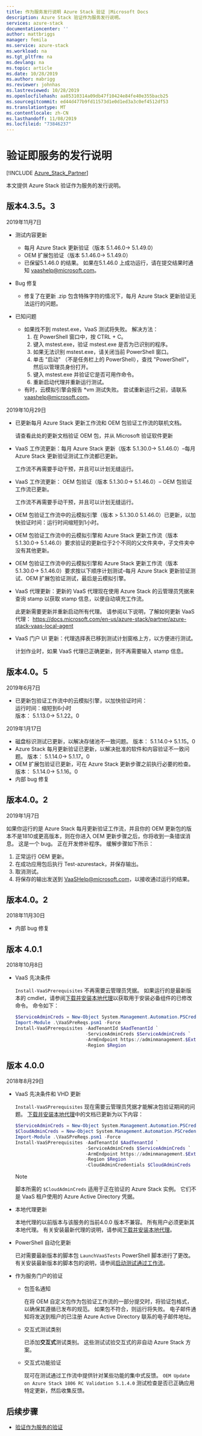 ```yaml
---
title: 作为服务发行说明 Azure Stack 验证 |Microsoft Docs
description: Azure Stack 验证作为服务发行说明。
services: azure-stack
documentationcenter: ''
author: mattbriggs
manager: femila
ms.service: azure-stack
ms.workload: na
ms.tgt_pltfrm: na
ms.devlang: na
ms.topic: article
ms.date: 10/28/2019
ms.author: mabrigg
ms.reviewer: johnhas
ms.lastreviewed: 10/28/2019
ms.openlocfilehash: aa85310314a09db47f10424e84fe40e355bacb25
ms.sourcegitcommit: ed44d477b9fd11573d1e0d1ed3a3c0ef4512df53
ms.translationtype: MT
ms.contentlocale: zh-CN
ms.lasthandoff: 11/08/2019
ms.locfileid: "73846237"
---
```

# <a name="release-notes-for-validation-as-a-service"></a>验证即服务的发行说明

[!INCLUDE [Azure_Stack_Partner](./includes/azure-stack-partner-appliesto.md)]

本文提供 Azure Stack 验证作为服务的发行说明。

## <a name="version-4353"></a>版本4.3.5。3

2019年11月7日

- 测试内容更新
  - 每月 Azure Stack 更新验证（版本 5.1.46.0-> 5.1.49.0）
  - OEM 扩展包验证（版本 5.1.46.0-> 5.1.49.0）
  - 已保留5.1.46.0 的结果。 如果在5.1.46.0 上成功运行，请在提交结果时通知 vaashelp@microsoft.com。

- Bug 修复
  - 修复了在更新 .zip 包含特殊字符的情况下，每月 Azure Stack 更新验证无法运行的问题。

- 已知问题
  - 如果找不到 mstest.exe，VaaS 测试将失败。 解决方法：
    1. 在 PowerShell 窗口中，按 CTRL + C。
    1. 键入 mstest.exe，验证 mstest.exe 是否为已识别的程序。
    1. 如果无法识别 mstest.exe，请关闭当前 PowerShell 窗口。
    1. 单击 "启动" （不是任务栏上的 PowerShell），查找 "PowerShell"，然后以管理员身份打开。
    1. 键入 mstest.exe 并验证它是否可用作命令。
    1. 重新启动代理并重新运行测试。
  - 有时，云模拟引擎会报告 \*vm 测试失败。 尝试重新运行之前，请联系 vaashelp@microsoft.com。 


2019年10月29日

- 已更新每月 Azure Stack 更新工作流和 OEM 包验证工作流的联机文档。

    请查看此处的更新文档验证 OEM 包，并从 Microsoft 验证软件更新
- VaaS 工作流更新：每月 Azure Stack 更新（版本 5.1.30.0-> 5.1.46.0）–每月 Azure Stack 更新验证测试工作流都已更新。

    工作流不再需要手动干预，并且可以计划无缝运行。
- VaaS 工作流更新： OEM 包验证（版本 5.1.30.0-> 5.1.46.0）– OEM 包验证工作流已更新。

    工作流不再需要手动干预，并且可以计划无缝运行。
- OEM 包验证工作流中的云模拟引擎（版本 > 5.1.30.0 5.1.46.0）已更新，以加快验证时间：运行时间缩短到1小时。
- OEM 包验证工作流中的云模拟引擎和 Azure Stack 更新工作流（版本 5.1.30.0-> 5.1.46.0）要求验证的更新位于2个不同的父文件夹中，子文件夹中没有其他更新。
- OEM 包验证工作流中的云模拟引擎和 Azure Stack 更新工作流（版本 5.1.30.0-> 5.1.46.0）要求按以下顺序计划测试–每月 Azure Stack 更新验证测试、OEM 扩展包验证测试，最后是云模拟引擎。
- VaaS 代理更新：更新的 VaaS 代理现在使用 Azure Stack 的云管理员凭据来查询 stamp 以获取 stamp 信息，以便自动填充工作流。 

    此更新需要更新并重新启动所有代理。 请参阅以下说明，了解如何更新 VaaS 代理： https://docs.microsoft.com/en-us/azure-stack/partner/azure-stack-vaas-local-agent
- VaaS 门户 UI 更新：代理选择表已移到测试计划窗格上方，以方便进行测试。

    计划作业时，如果 VaaS 代理已正确更新，则不再需要输入 stamp 信息。


## <a name="version-405"></a>版本4.0。5

2019年6月7日

- 已更新包验证工作流中的云模拟引擎，以加快验证时间：  
    运行时间：缩短到6小时  
    版本： 5.1.13.0-> 5.1.22。0  


2019年1月17日

- 磁盘标识测试已更新，以解决存储池不一致问题。 版本： 5.1.14.0-> 5.1.15。0
- Azure Stack 每月更新验证已更新，以解决批准的软件和内容验证不一致问题。 版本： 5.1.14.0-> 5.1.17。0
- OEM 扩展包验证已更新，可在 Azure Stack 更新步骤之前执行必要的检查。 版本： 5.1.14.0-> 5.1.16。0
- 内部 bug 修复

## <a name="version-402"></a>版本4.0。2

2019年1月7日

如果你运行的是 Azure Stack 每月更新验证工作流，并且你的 OEM 更新包的版本不是1810或更高版本，则在你进入 OEM 更新步骤之后，你将收到一条错误消息。 这是一个 bug。 正在开发修补程序。 缓解步骤如下所示：

1. 正常运行 OEM 更新。
2. 在成功应用包后执行 Test-azurestack，并保存输出。
3. 取消测试。
4. 将保存的输出发送到 VaaSHelp@microsoft.com，以接收通过运行的结果。

## <a name="version-402"></a>版本4.0。2

2018年11月30日

- 内部 bug 修复

## <a name="version-401"></a>版本 4.0.1

2018年10月8日

- VaaS 先决条件

    `Install-VaaSPrerequisites` 不再需要云管理员凭据。 如果运行的是最新版本的 cmdlet，请参阅[下载并安装本地代理](azure-stack-vaas-local-agent.md#download-and-install-the-local-agent)以获取用于安装必备组件的已修改命令。 命令如下：

    ```powershell
    $ServiceAdminCreds = New-Object System.Management.Automation.PSCredential "<aadServiceAdminUser>", (ConvertTo-SecureString "<aadServiceAdminPassword>" -AsPlainText -Force)
    Import-Module .\VaaSPreReqs.psm1 -Force
    Install-VaaSPrerequisites -AadTenantId $AadTenantId `
                              -ServiceAdminCreds $ServiceAdminCreds `
                              -ArmEndpoint https://adminmanagement.$ExternalFqdn `
                              -Region $Region
    ```

## <a name="version-400"></a>版本 4.0.0

2018年8月29日

- VaaS 先决条件和 VHD 更新

    `Install-VaaSPrerequisites` 现在需要云管理员凭据才能解决包验证期间的问题。 [下载并安装本地代理](azure-stack-vaas-local-agent.md#download-and-install-the-local-agent)中的文档已更新为以下内容：

    ```powershell
    $ServiceAdminCreds = New-Object System.Management.Automation.PSCredential "<aadServiceAdminUser>", (ConvertTo-SecureString "<aadServiceAdminPassword>" -AsPlainText -Force)
    $CloudAdminCreds = New-Object System.Management.Automation.PSCredential "<cloudAdminDomain\username>", (ConvertTo-SecureString "<cloudAdminPassword>" -AsPlainText -Force)
    Import-Module .\VaaSPreReqs.psm1 -Force
    Install-VaaSPrerequisites -AadTenantId $AadTenantId `
                              -ServiceAdminCreds $ServiceAdminCreds `
                              -ArmEndpoint https://adminmanagement.$ExternalFqdn `
                              -Region $Region `
                              -CloudAdminCredentials $CloudAdminCreds
    ```
    > [!NOTE]
    > 脚本所需的 `$CloudAdminCreds` 适用于正在验证的 Azure Stack 实例。 它们不是 VaaS 租户使用的 Azure Active Directory 凭据。

- 本地代理更新

    本地代理的以前版本与该服务的当前4.0.0 版本不兼容。 所有用户必须更新其本地代理。 有关安装最新代理的说明，请参阅[下载并安装本地代理](azure-stack-vaas-local-agent.md#download-and-install-the-local-agent)。

- PowerShell 自动化更新

    已对需要最新版本的脚本包 `LaunchVaaSTests` PowerShell 脚本进行了更改。 有关安装最新版本的脚本包的说明，请参阅[启动测试通过工作流](azure-stack-vaas-automate-with-powershell.md#launch-the-test-pass-workflow)。

- 作为服务门户的验证

  - 包签名通知

    在将 OEM 自定义包作为包验证工作流的一部分提交时，将验证包格式，以确保其遵循已发布的规范。 如果包不符合，则运行将失败。 电子邮件通知将发送到租户的已注册 Azure Active Directory 联系的电子邮件地址。

  - 交互式测试类别

    已添加**交互式**测试类别。 这些测试试验交互式的非自动 Azure Stack 方案。

  - 交互式功能验证

    现可在测试通过工作流中提供针对某些功能的集中式反馈。 `OEM Update on Azure Stack 1806 RC Validation 5.1.4.0` 测试检查是否已正确应用特定更新，然后收集反馈。

## <a name="next-steps"></a>后续步骤

- [验证作为服务的验证](azure-stack-vaas-troubleshoot.md)
